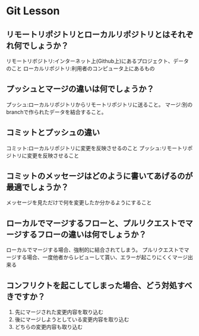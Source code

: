 # Git Lesson

## リモートリポジトリとローカルリポジトリとはそれぞれ何でしょうか？

リモートリボジトリ:インターネット上(Github上)にあるプロジェクト、データのこと
ローカルリポジトリ:利用者のコンピュータ上にあるもの

## プッシュとマージの違いは何でしょうか？

プッシュ:ローカルリポジトリからリモートリポジトリに送ること。
マージ:別のbranchで作られたデータを結合すること。

## コミットとプッシュの違い

コミット:ローカルリポジトリに変更を反映させるのこと
プッシュ:リモートリポジトリに変更を反映させること

## コミットのメッセージはどのように書いてあげるのが最適でしょうか？

メッセージを見ただけで何を変更したか分かるようにすること

## ローカルでマージするフローと、プルリクエストでマージするフローの違いは何でしょうか？

ローカルでマージする場合、強制的に結合されてしまう。
プルリクエストでマージする場合、一度他者からレビューして貰い、エラーが起こりにくくマージ出来る

## コンフリクトを起こしてしまった場合、どう対処すべきですか？

1. 先にマージされた変更内容を取り込む
2. 後にマージしようとしている変更内容を取り込む
3. どちらの変更内容も取り込む
